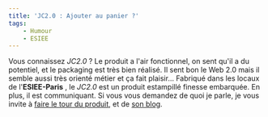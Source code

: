 ```yaml
---
title: 'JC2.0 : Ajouter au panier ?'
tags:
    - Humour
    - ESIEE
---
```


Vous connaissez _JC2.0_&nbsp;? Le produit a l'air fonctionnel, on sent qu'il a
du potentiel, et le packaging est très bien réalisé. Il sent bon le Web 2.0 mais
il semble aussi très orienté métier et ça fait plaisir… Fabriqué dans les locaux
de l'**ESIEE-Paris** , le _JC2.0_ est un produit estampillé finesse embarquée.
En plus, il est communiquant. Si vous vous demandez de quoi je parle, je vous
invite à [faire le tour du produit](http://choain.fr/cvjc20/), et de
[son blog](http://jchoain.free.fr/wordpressfr/).
